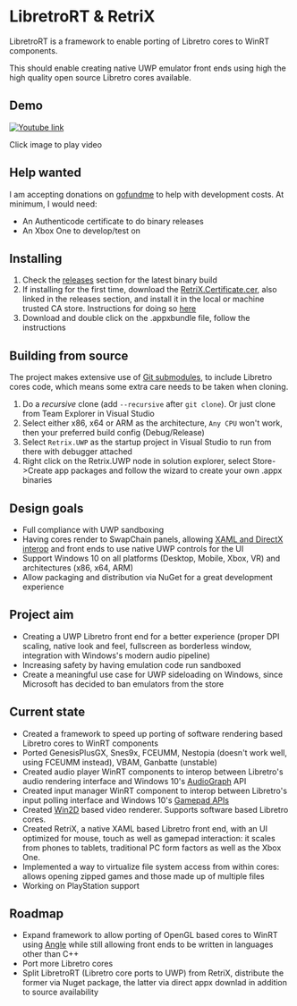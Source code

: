 # LibretroRT & RetriX

LibretroRT is a framework to enable porting of Libretro cores to WinRT components.

This should enable creating native UWP emulator front ends using high the high quality open source Libretro cores available.

## Demo

[![Youtube link](https://img.youtube.com/vi/1mzS54HhcEM/0.jpg)](https://youtu.be/1mzS54HhcEM)

Click image to play video

## Help wanted

I am accepting donations on [gofundme](https://www.gofundme.com/retrix) to help with development costs.
At minimum, I would need:

- An Authenticode certificate to do binary releases
- An Xbox One to develop/test on

## Installing

1. Check the [releases](https://github.com/Aftnet/LibretroRT/releases) section for the latest binary build
2. If installing for the first time, download the [RetriX.Certificate.cer](https://github.com/Aftnet/LibretroRT/releases/download/Initial/RetriX.Certificate.cer), also linked in the releases section, and install it in the local or machine trusted CA store. Instructions for doing so [here](http://www.sqlservermart.com/HowTo/Windows_Import_Certificate.aspx)
3. Download and double click on the .appxbundle file, follow the instructions

## Building from source

The project makes extensive use of [Git submodules](https://git-scm.com/docs/git-submodule), to include Libretro cores code, which means some extra care needs to be taken when cloning.

1. Do a *recursive* clone (add `--recursive` after `git clone`). Or just clone from Team Explorer in Visual Studio
2. Select either x86, x64 or ARM as the architecture, `Any CPU` won't work, then your preferred build config (Debug/Release)
3. Select `Retrix.UWP` as the startup project in Visual Studio to run from there with debugger attached
4. Right click on the Retrix.UWP node in solution explorer, select Store->Create app packages and follow the wizard to create your own .appx binaries

## Design goals

- Full compliance with UWP sandboxing
- Having cores render to SwapChain panels, allowing [XAML and DirectX interop](https://docs.microsoft.com/en-us/windows/uwp/gaming/directx-and-xaml-interop) and front ends to use native UWP controls for the UI
- Support Windows 10 on all platforms (Desktop, Mobile, Xbox, VR) and architectures (x86, x64, ARM)
- Allow packaging and distribution via NuGet for a great development experience

## Project aim

- Creating a UWP Libretro front end for a better experience (proper DPI scaling, native look and feel, fullscreen as borderless window, integration with Windows's modern audio pipeline)
- Increasing safety by having emulation code run sandboxed
- Create a meaningful use case for UWP sideloading on Windows, since Microsoft has decided to ban emulators from the store

## Current state

- Created a framework to speed up porting of software rendering based Libretro cores to WinRT components
- Ported GenesisPlusGX, Snes9x, FCEUMM, Nestopia (doesn't work well, using FCEUMM instead), VBAM, Ganbatte (unstable)
- Created audio player WinRT components to interop between Libretro's audio rendering interface and Windows 10's [AudioGraph](https://docs.microsoft.com/en-us/windows/uwp/audio-video-camera/audio-graphs) API
- Created input manager WinRT component to interop between Libretro's input polling interface and Windows 10's [Gamepad APIs](https://docs.microsoft.com/en-us/uwp/api/windows.gaming.input.gamepad)
- Created [Win2D](https://github.com/Microsoft/Win2D) based video renderer. Supports software based Libretro cores.
- Created RetriX, a native XAML based Libretro front end, with an UI optimized for mouse, touch as well as gamepad interaction: it scales from phones to tablets, traditional PC form factors as well as the Xbox One.
- Implemented a way to virtualize file system access from within cores: allows opening zipped games and those made up of multiple files
- Working on PlayStation support

## Roadmap

- Expand framework to allow porting of OpenGL based cores to WinRT using [Angle](https://github.com/Microsoft/angle) while still allowing front ends to be written in languages other than C++
- Port more Libretro cores
- Split LibretroRT (Libretro core ports to UWP) from RetriX, distribute the former via Nuget package, the latter via direct appx downlad in addition to source availability
